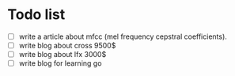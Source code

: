 # Todo list
- [ ] write a article about mfcc (mel frequency cepstral coefficients).
- [ ] write blog about cross 9500$
- [ ] write blog about lfx 3000$
- [ ] write blog for learning go
